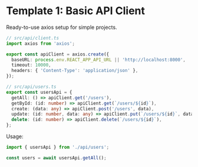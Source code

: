 # Template 1: Basic API Client

Ready-to-use axios setup for simple projects.

```typescript
// src/api/client.ts
import axios from 'axios';

export const apiClient = axios.create({
  baseURL: process.env.REACT_APP_API_URL || 'http://localhost:8000',
  timeout: 10000,
  headers: { 'Content-Type': 'application/json' },
});

// src/api/users.ts
export const usersApi = {
  getAll: () => apiClient.get('/users'),
  getById: (id: number) => apiClient.get(`/users/${id}`),
  create: (data: any) => apiClient.post('/users', data),
  update: (id: number, data: any) => apiClient.put(`/users/${id}`, data),
  delete: (id: number) => apiClient.delete(`/users/${id}`),
};
```

Usage:
```typescript
import { usersApi } from './api/users';

const users = await usersApi.getAll();
```
